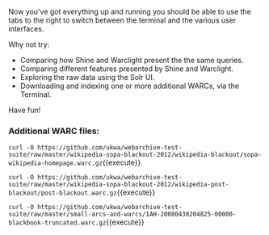 Now you've got everything up and running you should be able to use the tabs to the right to switch between the terminal and the various user interfaces.

Why not try:

* Comparing how Shine and Warclight present the the same queries.
* Comparing different features presented by Shine and Warclight.
* Exploring the raw data using the Solr UI.
* Downloading and indexing one or more additional WARCs, via the Terminal.

Have fun!

### Additional WARC files:

`curl -O https://github.com/ukwa/webarchive-test-suite/raw/master/wikipedia-sopa-blackout-2012/wikipedia-blackout/sopa-wikipedia-homepage.warc.gz`{{execute}}

`curl -O https://github.com/ukwa/webarchive-test-suite/raw/master/wikipedia-sopa-blackout-2012/wikipedia-post-blackout/post-blackout.warc.gz`{{execute}}

`curl -O https://github.com/ukwa/webarchive-test-suite/raw/master/small-arcs-and-warcs/IAH-20080430204825-00000-blackbook-truncated.warc.gz`{{execute}}
